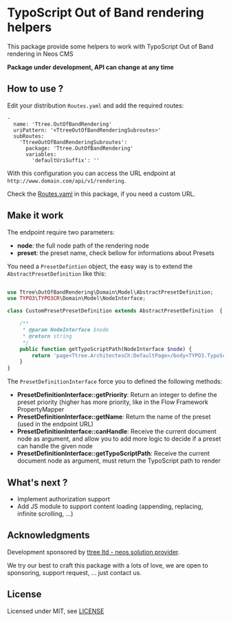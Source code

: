 # TypoScript Out of Band rendering helpers

This package provide some helpers to work with TypoScript Out of Band rendering in Neos CMS

**Package under development, API can change at any time**

How to use ?
------------

Edit your distribution ```Routes.yaml``` and add the required routes:

    -
      name: 'Ttree.OutOfBandRendering'
      uriPattern: '<TtreeOutOfBandRenderingSubroutes>'
      subRoutes:
        'TtreeOutOfBandRenderingSubroutes':
          package: 'Ttree.OutOfBandRendering'
          variables:
            'defaultUriSuffix': ''
            
With this configuration you can access the URL endpoint at ```http://www.domain.com/api/v1/rendering```.

Check the [Routes.yaml](Configuration/Routes.yaml) in this package, if you need a custom URL.
    
Make it work
------------

The endpoint require two parameters:

- **node**: the full node path of the rendering node
- **preset**: the preset name, check bellow for informations about Presets

You need a ```PresetDefintion``` object, the easy way is to extend the ```AbstractPresetDefinition``` like this:

```php

use Ttree\OutOfBandRendering\Domain\Model\AbstractPresetDefinition;
use TYPO3\TYPO3CR\Domain\Model\NodeInterface;

class CustomPresetPresetDefinition extends AbstractPresetDefinition  {

    /**
     * @param NodeInterface $node
     * @return string
     */
    public function getTypoScriptPath(NodeInterface $node) {
        return 'page<Ttree.ArchitectesCh:DefaultPage>/body<TYPO3.TypoScript:Template>/content/main<TYPO3.Neos:PrimaryContent>/enterpriseProfile<TYPO3.TypoScript:Matcher>/element<Ttree.ArchitectesCh:EnterpriseProfile>/reportSection<Ttree.ArchitectesCh:EnterpriseProfileSection>/content<Ttree.ArchitectesCh:ReportMenu>';
    }
}

```

The ```PresetDefinitionInterface``` force you to defined the following methods:

- **PresetDefinitionInterface::getPriority**: Return an integer to define the preset priority (higher has more priority, like in the Flow Framework PropertyMapper
- **PresetDefinitionInterface::getName**: Return the name of the preset (used in the endpoint URL)
- **PresetDefinitionInterface::canHandle**: Receive the current document node as argument, and allow you to add more logic to decide if a preset can handle the given node
- **PresetDefinitionInterface::getTypoScriptPath**: Receive the current document node as argument, must return the TypoScript path to render

What's next ?
-------------

- Implement authorization support
- Add JS module to support content loading (appending, replacing, infinite scrolling, ...)

Acknowledgments
---------------

Development sponsored by [ttree ltd - neos solution provider](http://ttree.ch).

We try our best to craft this package with a lots of love, we are open to
sponsoring, support request, ... just contact us.

License
-------

Licensed under MIT, see [LICENSE](LICENSE)
